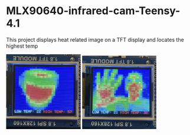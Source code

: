 # MLX90640-infrared-cam-Teensy-4.1
This project displays heat related image on a TFT display and locates the highest temp


<img src="https://github.com/radiohound/MLX90640-infrared-cam-Teensy-4.1/blob/main/coffee_mug.jpg" width=40% height=40%>

<img src="https://github.com/radiohound/MLX90640-infrared-cam-Teensy-4.1/blob/main/face_hand.jpg" width=40% height=40%>
